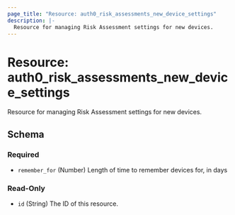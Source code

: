 ```yaml
---
page_title: "Resource: auth0_risk_assessments_new_device_settings"
description: |-
  Resource for managing Risk Assessment settings for new devices.
---
```


# Resource: auth0_risk_assessments_new_device_settings

Resource for managing Risk Assessment settings for new devices.



<!-- schema generated by tfplugindocs -->
## Schema

### Required

- `remember_for` (Number) Length of time to remember devices for, in days

### Read-Only

- `id` (String) The ID of this resource.


